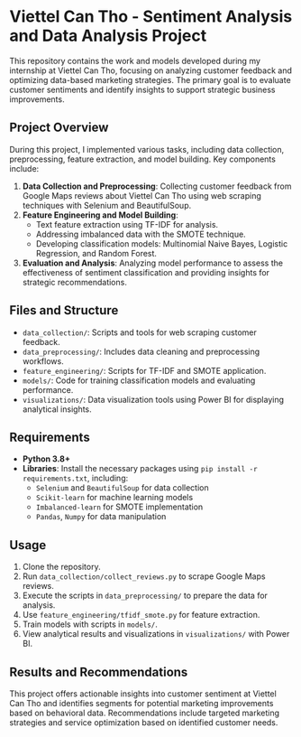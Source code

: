 # Viettel Can Tho - Sentiment Analysis and Data Analysis Project

This repository contains the work and models developed during my internship at Viettel Can Tho, focusing on analyzing customer feedback and optimizing data-based marketing strategies. The primary goal is to evaluate customer sentiments and identify insights to support strategic business improvements.

## Project Overview

During this project, I implemented various tasks, including data collection, preprocessing, feature extraction, and model building. Key components include:
1. **Data Collection and Preprocessing**: Collecting customer feedback from Google Maps reviews about Viettel Can Tho using web scraping techniques with Selenium and BeautifulSoup.
2. **Feature Engineering and Model Building**:
   - Text feature extraction using TF-IDF for analysis.
   - Addressing imbalanced data with the SMOTE technique.
   - Developing classification models: Multinomial Naive Bayes, Logistic Regression, and Random Forest.
3. **Evaluation and Analysis**: Analyzing model performance to assess the effectiveness of sentiment classification and providing insights for strategic recommendations.

## Files and Structure

- `data_collection/`: Scripts and tools for web scraping customer feedback.
- `data_preprocessing/`: Includes data cleaning and preprocessing workflows.
- `feature_engineering/`: Scripts for TF-IDF and SMOTE application.
- `models/`: Code for training classification models and evaluating performance.
- `visualizations/`: Data visualization tools using Power BI for displaying analytical insights.

## Requirements

- **Python 3.8+**
- **Libraries**: Install the necessary packages using `pip install -r requirements.txt`, including:
  - `Selenium` and `BeautifulSoup` for data collection
  - `Scikit-learn` for machine learning models
  - `Imbalanced-learn` for SMOTE implementation
  - `Pandas`, `Numpy` for data manipulation

## Usage

1. Clone the repository.
2. Run `data_collection/collect_reviews.py` to scrape Google Maps reviews.
3. Execute the scripts in `data_preprocessing/` to prepare the data for analysis.
4. Use `feature_engineering/tfidf_smote.py` for feature extraction.
5. Train models with scripts in `models/`.
6. View analytical results and visualizations in `visualizations/` with Power BI.

## Results and Recommendations

This project offers actionable insights into customer sentiment at Viettel Can Tho and identifies segments for potential marketing improvements based on behavioral data. Recommendations include targeted marketing strategies and service optimization based on identified customer needs.
